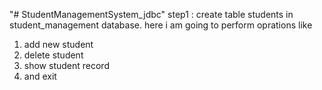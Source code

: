 "# StudentManagementSystem_jdbc" 
step1 : create table students in student_management database.
here i am going to perform oprations like
 1. add new student
 2. delete student
 3. show student record
 4. and exit


